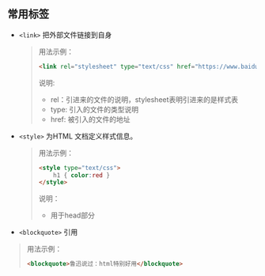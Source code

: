 ## 常用标签
* `<link>` 把外部文件链接到自身

  > 用法示例：
  >
  > ```html
  > <link rel="stylesheet" type="text/css" href="https://www.baidu.com">
  > ```
  > 说明: 
  >
  > * rel：引进来的文件的说明，stylesheet表明引进来的是样式表
  > * type: 引入的文件的类型说明
  > * href: 被引入的文件的地址
  
  
  
* `<style>` 为HTML 文档定义样式信息。

  > 用法示例：
  >
  > ```html
  > <style type="text/css">
  >     h1 { color:red }
  > </style>
  > ```
  >
  > 说明：
  >
  > * 用于head部分

* `<blockquote>` 引用
> 用法示例：
>```html
> <blockquote>鲁迅说过：html特别好用</blockquote>
>```
>                             

